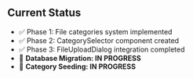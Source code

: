 ## Current Status
- ✅ Phase 1: File categories system implemented
- ✅ Phase 2: CategorySelector component created
- ✅ Phase 3: FileUploadDialog integration completed
- 🔄 **Database Migration: IN PROGRESS**
- 🔄 **Category Seeding: IN PROGRESS**